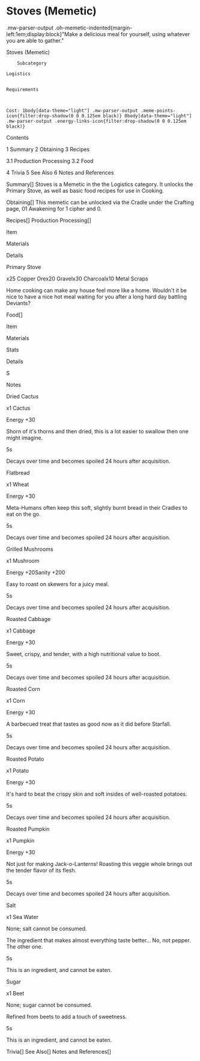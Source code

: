 # Stoves (Memetic)

.mw-parser-output .oh-memetic-indented{margin-left:1em;display:block}"Make a delicious meal for yourself, using whatever you are able to gather."

Stoves (Memetic)


	
		
		
	
	



	
		Subcategory
	
	Logistics


	Requirements


	
	Cost: 1body[data-theme="light"] .mw-parser-output .meme-points-icon{filter:drop-shadow(0 0 0.125em black)} 0body[data-theme="light"] .mw-parser-output .energy-links-icon{filter:drop-shadow(0 0 0.125em black)}





Contents

1 Summary
2 Obtaining
3 Recipes

3.1 Production Processing
3.2 Food


4 Trivia
5 See Also
6 Notes and References



Summary[]
Stoves is a Memetic in the the Logistics category. It unlocks the Primary Stove, as well as basic food recipes for use in Cooking.

Obtaining[]
This memetic can be unlocked via the Cradle under the Crafting page, 01 Awakening for 1 cipher and  0.

Recipes[]
Production Processing[]


Item

Materials

Details


Primary Stove

x25 Copper Orex20 Gravelx30 Charcoalx10 Metal Scraps

Home cooking can make any house feel more like a home. Wouldn't it be nice to have a nice hot meal waiting for you after a long hard day battling Deviants?


Food[]


Item

Materials

Stats

Details

S

Notes


Dried Cactus

x1 Cactus

Energy +30

Shorn of it's thorns and then dried, this is a lot easier to swallow then one might imagine.

5s

Decays over time and becomes spoiled 24 hours after acquisition.


Flatbread

x1 Wheat

Energy +30

Meta-Humans often keep this soft, slightly burnt bread in their Cradles to eat on the go.

5s

Decays over time and becomes spoiled 24 hours after acquisition.


Grilled Mushrooms

x1 Mushroom

Energy +20Sanity +200

Easy to roast on skewers for a juicy meal.

5s

Decays over time and becomes spoiled 24 hours after acquisition.


Roasted Cabbage

x1 Cabbage

Energy +30

Sweet, crispy, and tender, with a high nutritional value to boot.

5s

Decays over time and becomes spoiled 24 hours after acquisition.


Roasted Corn

x1 Corn

Energy +30

A barbecued treat that tastes as good now as it did before Starfall.

5s

Decays over time and becomes spoiled 24 hours after acquisition.


Roasted Potato

x1 Potato

Energy +30

It's hard to beat the crispy skin and soft insides of well-roasted potatoes.

5s

Decays over time and becomes spoiled 24 hours after acquisition.


Roasted Pumpkin

x1 Pumpkin

Energy +30

Not just for making Jack-o-Lanterns! Roasting this veggie whole brings out the tender flavor of its flesh.

5s

Decays over time and becomes spoiled 24 hours after acquisition.


Salt

x1 Sea Water

None; salt cannot be consumed.

The ingredient that makes almost everything taste better... No, not pepper. The other one.

5s

This is an ingredient, and cannot be eaten.


Sugar

x1 Beet

None; sugar cannot be consumed.

Refined from beets to add a touch of sweetness.

5s

This is an ingredient, and cannot be eaten.

Trivia[]
See Also[]
Notes and References[]

